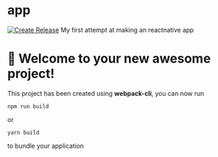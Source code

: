 # app
[![Create Release](https://github.com/zaourzag/app/actions/workflows/Prod_Deploy.yml/badge.svg)](https://github.com/zaourzag/app/actions/workflows/Deploy.yml)
My first attempt at making an reactnative app
# 🚀 Welcome to your new awesome project!

This project has been created using **webpack-cli**, you can now run

```
npm run build
```

or

```
yarn build
```

to bundle your application
